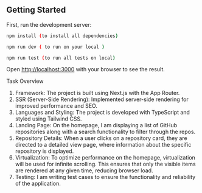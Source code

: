 ## Getting Started

First, run the development server:

```bash
npm install (to install all dependencies)

npm run dev ( to run on your local )

npm run test (to run all tests on local)
```

Open [http://localhost:3000](http://localhost:3000) with your browser to see the result.

Task Overview
1. Framework: The project is built using Next.js with the App Router.
2. SSR (Server-Side Rendering): Implemented server-side rendering for improved performance and SEO.
3. Languages and Styling: The project is developed with TypeScript and styled using Tailwind CSS.
4. Landing Page: On the homepage, I am displaying a list of GitHub repositories along with a search functionality to filter through the repos.
5. Repository Details: When a user clicks on a repository card, they are directed to a detailed view page, where information about the specific repository is displayed.
6. Virtualization: To optimize performance on the homepage, virtualization will be used for infinite scrolling. This ensures that only the visible items are rendered at any given time, reducing browser load.
7. Testing: I am writing test cases to ensure the functionality and reliability of the application.
